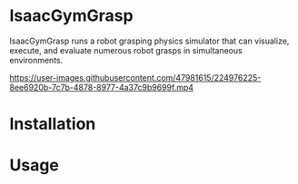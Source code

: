 # IsaacGymGrasp
IsaacGymGrasp runs a robot grasping physics simulator that can visualize, execute, and evaluate numerous robot grasps in simultaneous environments.



https://user-images.githubusercontent.com/47981615/224976225-8ee6920b-7c7b-4878-8977-4a37c9b9699f.mp4

# Installation

# Usage



